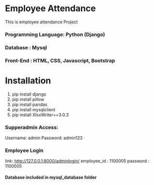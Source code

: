 # Employee Attendance
This is employee attendance Project
### Programming Language: Python (Django)
### Database : Mysql
### Front-End : HTML, CSS, Javascript, Bootstrap

# Installation
1. pip install django
2. pip install pillow
3. pip install pandas
4. pip install mysqlclient
5. pip install XlsxWriter==3.0.3

### Supperadmin Access:
Username: admin
Password: admin123

### Employee Login
link: http://127.0.0.1:8000/adminlogin/
employee_id : 1100005
password : 1100005


#### Database included in mysql_database folder
